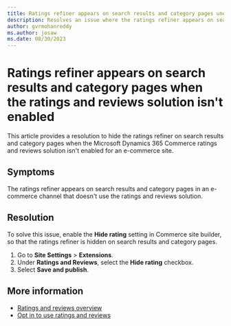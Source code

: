 ```yaml
---
title: Ratings refiner appears on search results and category pages unexpectedly
description: Resolves an issue where the ratings refiner appears on search results and category pages when the Microsoft Dynamics 365 Commerce ratings and reviews solution isn't enabled for an e-commerce site.
author: gvrmohanreddy
ms.author: josaw
ms.date: 08/30/2023
---
```

# Ratings refiner appears on search results and category pages when the ratings and reviews solution isn't enabled

This article provides a resolution to hide the ratings refiner on search results and category pages when the Microsoft Dynamics 365 Commerce ratings and reviews solution isn't enabled for an e-commerce site.

## Symptoms

The ratings refiner appears on search results and category pages in an e-commerce channel that doesn't use the ratings and reviews solution.

## Resolution

To solve this issue, enable the **Hide rating** setting in Commerce site builder, so that the ratings refiner is hidden on search results and category pages.

1. Go to **Site Settings** > **Extensions**.
1. Under **Ratings and Reviews**, select the **Hide rating** checkbox.
1. Select **Save and publish**.

## More information

- [Ratings and reviews overview](/dynamics365/commerce/ratings-reviews-overview)
- [Opt in to use ratings and reviews](/dynamics365/commerce/opt-in-ratings-reviews)
